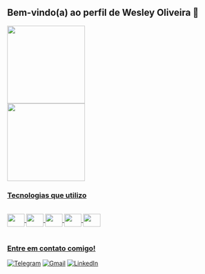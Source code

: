 ## Bem-vindo(a) ao perfil de Wesley Oliveira 👻

 <div>
   <a href="https://github.com/wesleysword">
   <img height="180em" src="https://github-readme-stats.vercel.app/api?username=wesleysword&show_icons=true&theme=radical&include_all_commits=true&count_private=true"/>
    </div>
    
  </div>  
   <img height="180em" src="https://github-readme-stats.vercel.app/api/top-langs/?username=wesleysword&layout=compact&langs_count=6&theme=radical"/>
    </div>


### Tecnologias que utilizo  
<div style="display: inline_block"><br>
   <img align="center" height="30" width="40" src="https://cdn.jsdelivr.net/gh/devicons/devicon@latest/icons/html5/html5-original-wordmark.svg" />
   <img align="center" height="30" width="40" src="https://cdn.jsdelivr.net/gh/devicons/devicon@latest/icons/css3/css3-original-wordmark.svg" />
   <img align="center" height="30" width="40" src="https://cdn.jsdelivr.net/gh/devicons/devicon@latest/icons/javascript/javascript-original.svg" />       
   <img align="center" height="30" width="40" src="https://cdn.jsdelivr.net/gh/devicons/devicon@latest/icons/python/python-original.svg" />
   <img align="center" height="30" width="40" src="https://cdn.jsdelivr.net/gh/devicons/devicon@latest/icons/git/git-original-wordmark.svg" />               
</div>
 
<br>
 
### Entre em contato comigo!

[![Telegram](https://img.shields.io/badge/Telegram-000?style=for-the-badge&logo=telegram&logoColor=2CA5E0)](https://t.me/@wesleysword)
[![Gmail](https://img.shields.io/badge/Gmail-333333?style=for-the-badge&logo=gmail&logoColor=red)](mailto:wesleymaru@gmail.com)
[![LinkedIn](https://img.shields.io/badge/LinkedIn-0077B5?style=for-the-badge&logo=linkedin&logoColor=white)](https://www.linkedin.com/in/wesley-sword/)
